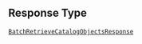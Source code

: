 ## Response Type

[`BatchRetrieveCatalogObjectsResponse`](../../doc/models/batch-retrieve-catalog-objects-response.md)
